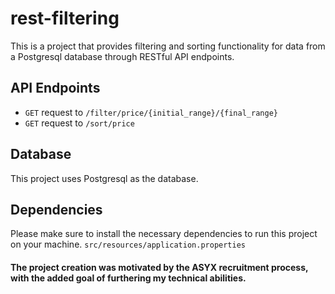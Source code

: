 # rest-filtering

This is a project that provides filtering and sorting functionality for data from a Postgresql database through RESTful API endpoints.

## API Endpoints

- `GET` request to `/filter/price/{initial_range}/{final_range}`
- `GET` request to `/sort/price`

## Database

This project uses Postgresql as the database.

## Dependencies

Please make sure to install the necessary dependencies to run this project on your machine.
`src/resources/application.properties`

#### The project creation was motivated by the ASYX recruitment process, with the added goal of furthering my technical abilities.
